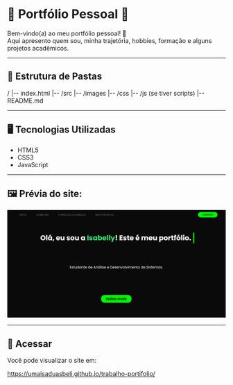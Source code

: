 # :pushpin: Portfólio Pessoal :bust_in_silhouette:

Bem-vindo(a) ao meu portfólio pessoal! 🚀  
Aqui apresento quem sou, minha trajetória, hobbies, formação e alguns projetos acadêmicos.

---

## 	:open_file_folder: Estrutura de Pastas

/
|-- index.html
|-- /src
    |-- /images
    |-- /css
    |-- /js (se tiver scripts)
|-- README.md

---

## :desktop_computer: Tecnologias Utilizadas

- HTML5
- CSS3
- JavaScript

---

## :framed_picture: Prévia do site:

![Prévia do site](src/images/print-site.png)

---

## :link: Acessar

Você pode visualizar o site em:

https://umaisaduasbeli.github.io/trabalho-portifolio/
